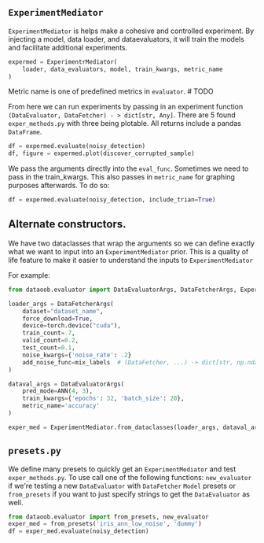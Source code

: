 
## `ExperimentMediator`
`ExperimentMediator` is helps make a cohesive and controlled experiment. By injecting a model, data loader, and dataevaluators, it will train the models and facilitate additional experiments.
```python
expermed = ExperimentrMediator(
    loader, data_evaluators, model, train_kwargs, metric_name
)
```
Metric name is one of predefined metrics in `evaluator`. # TODO


From here we can run experiments by passing in an experiment function `(DataEvaluator, DataFetcher) - > dict[str, Any]`. There are 5 found `exper_methods.py` with three being plotable. All returns include a pandas `DataFrame`.
```python
df = expermed.evaluate(noisy_detection)
df, figure = expermed.plot(discover_corrupted_sample)
```

We pass the arguments directly into the `eval_func`. Sometimes we need to pass in the train_kwargs. This also passes in `metric_name` for graphing purposes afterwards. To do so:
```python
df = expermed.evaluate(noisy_detection, include_trian=True)
```

## Alternate constructors.

We have two dataclasses that wrap the arguments so we can define exactly what we want to input into an `ExperimentMediator` prior. This is a quality of life feature to make it easier to understand the inputs to `ExperimentMediator`

For example:
```python
from dataoob.evaluator import DataEvaluatorArgs, DataFetcherArgs, ExperimentMediator

loader_args = DataFetcherArgs(
    dataset="dataset_name",
    force_download=True,
    device=torch.device("cuda"),
    train_count=.7,
    valid_count=0.2,
    test_count=0.1,
    noise_kwargs={'noise_rate': .2}
    add_noise_func=mix_labels  # (DataFetcher, ...) -> dict[str, np.ndarray]
)

dataval_args = DataEvaluatorArgs(
    pred_mode=ANN(4, 3),
    train_kwargs={'epochs': 32, 'batch_size': 20},
    metric_name='accuracy'
)

exper_med = ExperimentMediator.from_dataclasses(loader_args, dataval_args)
```

## `presets.py`
We define many presets to quickly get an `ExperimentMediator` and test `exper_methods.py`. To use call one of the following functions: `new_evaluator` if we're testing a new `DataEvaluator` with `DataFetcher` `Model` presets or `from_presets` if you want to just specify strings to get the `DataEvaluator` as well.
```python
from dataoob.evaluator import from_presets, new_evaluator
exper_med = from_presets('iris_ann_low_noise', 'dummy')
df = exper_med.evaluate(noisy_detection)

```